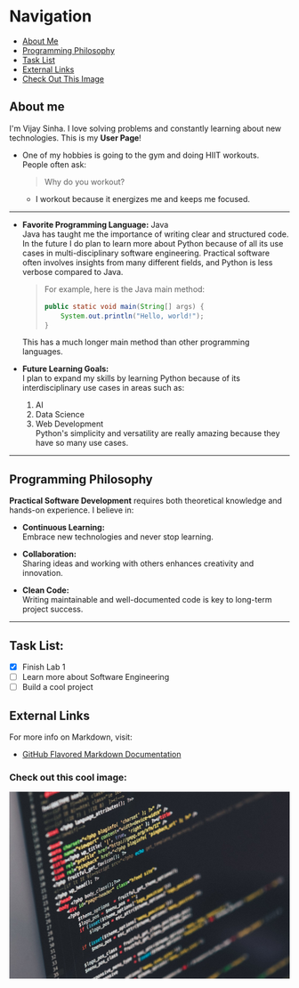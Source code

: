 # Navigation

- [About Me](#about-me)
- [Programming Philosophy](#programming-philosophy)
- [Task List](#task-list)
- [External Links](#external-links)
- [Check Out This Image](#check-out-this-cool-image)

## About me

I'm Vijay Sinha. I love solving problems and constantly learning about new technologies. 
This is my **User Page**!

- One of my hobbies is going to the gym and doing HIIT workouts.  
  People often ask:  
  > Why do you workout?  
  - I workout because it energizes me and keeps me focused.

---

- **Favorite Programming Language:** Java  
  Java has taught me the importance of writing clear and structured code. 
  In the future I do plan to learn more about Python because of all its use cases in multi-disciplinary software engineering. 
  Practical software often involves insights from many different fields, and Python is less verbose compared to Java.
    > For example, here is the Java main method:
    > ```java
    > public static void main(String[] args) {
    >     System.out.println("Hello, world!");
    > }
    > ```
  This has a much longer main method than other programming languages.

- **Future Learning Goals:**  
  I plan to expand my skills by learning Python because of its interdisciplinary use cases in areas such as:
  1. AI
  2. Data Science
  3. Web Development  
  Python's simplicity and versatility are really amazing because they have so many use cases.

---

## Programming Philosophy

**Practical Software Development** requires both theoretical knowledge and hands-on experience. I believe in:

- **Continuous Learning:**  
  Embrace new technologies and never stop learning.

- **Collaboration:**  
  Sharing ideas and working with others enhances creativity and innovation.

- **Clean Code:**  
  Writing maintainable and well-documented code is key to long-term project success.

---

## Task List:

- [x] Finish Lab 1
- [ ] Learn more about Software Engineering 
- [ ] Build a cool project

## External Links

For more info on Markdown, visit:
- [GitHub Flavored Markdown Documentation](https://guides.github.com/features/mastering-markdown/)

### Check out this cool image:
![Code Stock Image](assets/code-stock-image.jpg)
